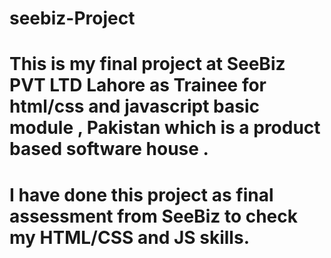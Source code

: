 # seebiz-Project


# This is my final project at SeeBiz PVT LTD Lahore as Trainee for html/css and javascript basic module , Pakistan which is a product based software house .

# I have done this project as final assessment from SeeBiz to check my HTML/CSS and JS skills.